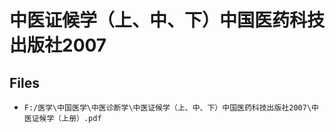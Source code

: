 # 中医证候学（上、中、下）中国医药科技出版社2007

## Files

- `F:/医学\中国医学\中医诊断学\中医证候学（上、中、下）中国医药科技出版社2007\中医证候学（上册）.pdf`
